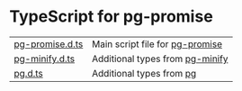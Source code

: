 # TypeScript for pg-promise

|                  |                                  |
|------------------|----------------------------------|
|[pg-promise.d.ts] | Main script file for [pg-promise]|
|[pg-minify.d.ts]  | Additional types from [pg-minify]|
|[pg.d.ts]         | Additional types from [pg]|

[pg-promise.d.ts]:https://github.com/vitaly-t/pg-promise/blob/master/TypeScript/pg-promise.d.ts
[pg-minify.d.ts]:https://github.com/vitaly-t/pg-promise/blob/master/TypeScript/pg-minify.d.ts
[pg.d.ts]:https://github.com/vitaly-t/pg-promise/blob/master/TypeScript/pg.d.ts
[pg-promise]:https://github.com/vitaly-t/pg-promise
[pg-minify]:https://github.com/vitaly-t/pg-minify
[pg]:https://github.com/brianc/node-postgres
